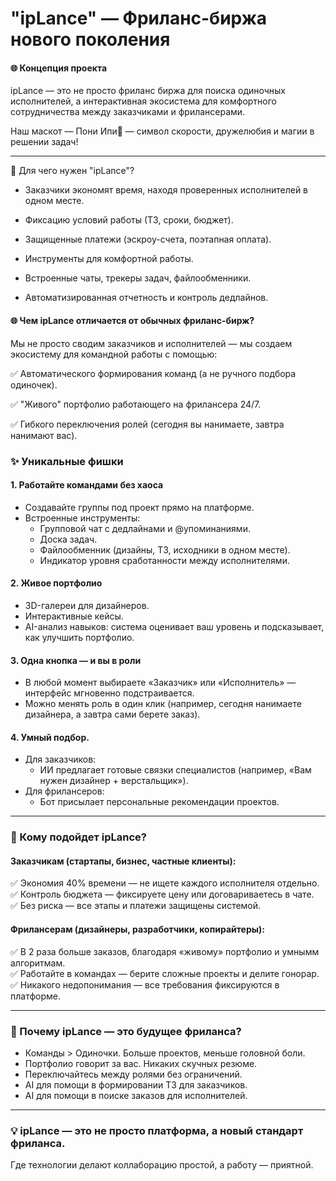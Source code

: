 # "ipLance" — Фриланс-биржа нового поколения

#### 🌐 Концепция проекта  
ipLance — это не просто фриланс биржа для поиска одиночных исполнителей,
а интерактивная экосистема для комфортного сотрудничества между заказчиками и фрилансерами.

Наш маскот — Пони Ипи🦄  — символ скорости, дружелюбия и магии в решении задач!  

---

🔹 Для чего нужен "ipLance"?

- Заказчики экономят время, находя проверенных исполнителей в одном месте.

- Фиксацию условий работы (ТЗ, сроки, бюджет).

- Защищенные платежи (эскроу-счета, поэтапная оплата).
  
- Инструменты для комфортной работы.

- Встроенные чаты, трекеры задач, файлообменники.

- Автоматизированная отчетность и контроль дедлайнов.
 

#### 🌐 Чем ipLance отличается от обычных фриланс-бирж?

Мы не просто сводим заказчиков и исполнителей — мы создаем экосистему для командной работы с помощью:

✅ Автоматического формирования команд (а не ручного подбора одиночек).

✅ "Живого" портфолио работающего на фрилансера 24/7.

✅ Гибкого переключения ролей (сегодня вы нанимаете, завтра нанимают вас).

### ✨ Уникальные фишки  

#### 1. Работайте командами без хаоса  
- Создавайте группы под проект прямо на платформе.  
- Встроенные инструменты:  
  - Групповой чат с дедлайнами и @упоминаниями.  
  - Доска задач.  
  - Файлообменник (дизайны, ТЗ, исходники в одном месте).
  - Индикатор уровня сработанности между исполнителями.

#### 2. Живое портфолио 
- 3D-галереи для дизайнеров.  
- Интерактивные кейсы.  
- AI-анализ навыков: система оценивает ваш уровень и подсказывает, как улучшить портфолио.  

#### 3. Одна кнопка — и вы в роли 
- В любой момент выбираете «Заказчик» или «Исполнитель» — интерфейс мгновенно подстраивается.  
- Можно менять роль в один клик (например, сегодня нанимаете дизайнера, а завтра сами берете заказ).  

#### 4. Умный подбор.  
- Для заказчиков:  
  - ИИ предлагает готовые связки специалистов (например, «Вам нужен дизайнер + верстальщик»).  
- Для фрилансеров:  
  - Бот присылает персональные рекомендации проектов.  

---

### 🎯 Кому подойдет ipLance?  
#### Заказчикам (стартапы, бизнес, частные клиенты):  
✅ Экономия 40% времени — не ищете каждого исполнителя отдельно.  
✅ Контроль бюджета — фиксируете цену или договариваетесь в чате.  
✅ Без риска — все этапы и платежи защищены системой.  

#### Фрилансерам (дизайнеры, разработчики, копирайтеры):  
✅ В 2 раза больше заказов, благодаря «живому» портфолио и умнымм алгоритмам.  
✅ Работайте в командах — берите сложные проекты и делите гонорар.  
✅ Никакого недопонимания — все требования фиксируются в платформе.  

---

### 🌈 Почему ipLance — это будущее фриланса?  
- Команды > Одиночки. Больше проектов, меньше головной боли.
- Портфолио говорит за вас. Никаких скучных резюме.  
- Переключайтесь между ролями без ограничений.
- AI для помощи в формировании ТЗ для заказчиков.
- AI для помощи в поиске заказов для исполнителей.

---

### 💡 ipLance — это не просто платформа, а новый стандарт фриланса.
Где технологии делают коллаборацию простой, а работу — приятной.
